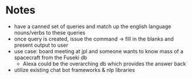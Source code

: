 # Notes

* have a canned set of queries and match up the english language nouns/verbs to these queries
* once query is created, issue the command -> fill in the blanks and present output to user
* use case: board meeting at jpl and someone wants to know mass of a spacecraft from the Fuseki db
  * Alexa could be the overarching db which provides the answer back
* utilize existing chat bot frameworks & nlp libraries